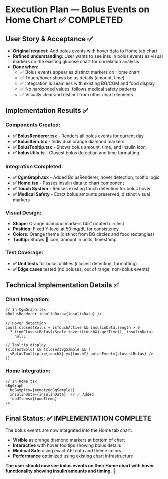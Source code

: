 # Execution Plan — Bolus Events on Home Chart ✅ COMPLETED

## User Story & Acceptance ✅
- **Original request:** Add bolus events with hover data to Home tab chart
- **Refined understanding:** User wants to see insulin bolus events as visual markers on the existing glucose chart for correlation analysis
- **Done when:**
  - ✅ Bolus events appear as distinct markers on Home chart
  - ✅ Touch/hover shows bolus details (amount, time)
  - ✅ Integration is seamless with existing BG/CGM and food display
  - ✅ No hardcoded values, follows medical safety patterns
  - ✅ Visually clear and distinct from other chart elements

## Implementation Results ✅

### Components Created:
- **✅ BolusRenderer.tsx** - Renders all bolus events for current day
- **✅ BolusItem.tsx** - Individual orange diamond markers  
- **✅ BolusTooltip.tsx** - Shows bolus amount, time, and insulin icon
- **✅ bolusUtils.ts** - Closest bolus detection and time formatting

### Integration Completed:
- **✅ CgmGraph.tsx** - Added BolusRenderer, hover detection, tooltip logic
- **✅ Home.tsx** - Passes insulin data to chart component
- **✅ Touch System** - Reuses existing touch detection for bolus hover
- **✅ Medical Safety** - Exact bolus amounts preserved, distinct visual markers

### Visual Design:
- **Shape:** Orange diamond markers (45° rotated circles)
- **Position:** Fixed Y-level at 50 mg/dL for consistency
- **Colors:** Orange theme (distinct from BG circles and food rectangles)
- **Tooltip:** Shows 💉 icon, amount in units, timestamp

### Test Coverage:
- **✅ Unit tests** for bolus utilities (closest detection, formatting)
- **✅ Edge cases** tested (no boluses, out of range, non-bolus events)

## Technical Implementation Details ✅

### Chart Integration:
```tsx
// In CgmGraph.tsx
<BolusRenderer insulinData={insulinData} />

// Hover detection
const closestBolus = isTouchActive && insulinData.length > 0
  ? findClosestBolus(xScale.invert(touchX).getTime(), insulinData)
  : null;

// Tooltip display
{closestBolus && !closestBgSample && (
  <BolusTooltip x={touchX} y={touchY} bolusEvent={closestBolus} />
)}
```

### Home Integration:
```tsx
// In Home.tsx
<BgGraph
  bgSamples={memoizedBgSamples}
  insulinData={insulinData}  // ✅ Added
  foodItems={foodItems}
/>
```

## Final Status: ✅ IMPLEMENTATION COMPLETE

The bolus events are now integrated into the Home tab chart:
- **Visible** as orange diamond markers at bottom of chart
- **Interactive** with hover tooltips showing bolus details
- **Medical Safe** using exact API data and theme colors
- **Performance** optimized using existing chart infrastructure

**The user should now see bolus events on their Home chart with hover functionality showing insulin amounts and timing.** 🎯
